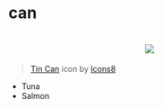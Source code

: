 # can

<h1 align="center">
  <img src="https://img.icons8.com/cotton/50/000000/tin-can.png"/>
</h1>

> <a target="_blank" href="https://icons8.com/icon/65457/tin-can">Tin Can</a> icon by <a target="_blank" href="https://icons8.com">Icons8</a>

- Tuna
- Salmon
